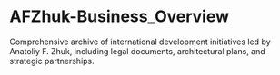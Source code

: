 # AFZhuk-Business_Overview
Comprehensive archive of international development initiatives led by Anatoliy F. Zhuk, including legal documents, architectural plans, and strategic partnerships.
